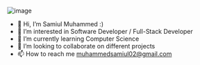 ![image](https://github.com/sm2160/sm2160/assets/115143370/da40df86-98be-4e65-b3b9-abd2fd88fede)


- 👋 Hi, I’m Samiul Muhammed :)
- 👀 I’m interested in Software Developer / Full-Stack Developer
- 🌱 I’m currently learning Computer Science
- 💞️ I’m looking to collaborate on different projects
- 📫 How to reach me muhammedsamiul02@gmail.com


